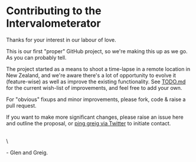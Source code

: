 # Contributing to the Intervalometerator

Thanks for your interest in our labour of love.

This is our first "proper" GitHub project, so we're making this up as we go. As you can probably tell.

The project started as a means to shoot a time-lapse in a remote location in New Zealand, and we're aware there's a lot of opportunity to evolve it (feature-wise) as well as improve the existing functionality. See [TODO.md](TODO.md) for the current wish-list of improvements, and feel free to add your own.


For "obvious" fixups and minor improvements, please fork, code & raise a pull request.

If you want to make more significant changes, please raise an issue here and outline the proposal, or <a href="https://twitter.com/greiginsydney" target="_blank">ping greig via Twitter</a> to initiate contact.



\
\


\- Glen and Greig.